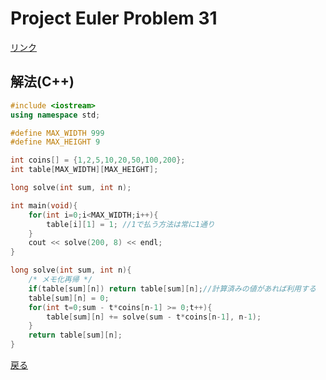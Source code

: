 # Project Euler Problem 31
[リンク](https://projecteuler.net/problem=31)
## 解法(C++)
```cpp
#include <iostream>
using namespace std;

#define MAX_WIDTH 999
#define MAX_HEIGHT 9

int coins[] = {1,2,5,10,20,50,100,200};
int table[MAX_WIDTH][MAX_HEIGHT];

long solve(int sum, int n);

int main(void){
    for(int i=0;i<MAX_WIDTH;i++){
        table[i][1] = 1; //1で払う方法は常に1通り
    }
    cout << solve(200, 8) << endl;
}

long solve(int sum, int n){
    /* メモ化再帰 */
    if(table[sum][n]) return table[sum][n];//計算済みの値があれば利用する
    table[sum][n] = 0;
    for(int t=0;sum - t*coins[n-1] >= 0;t++){
        table[sum][n] += solve(sum - t*coins[n-1], n-1);
    }
    return table[sum][n];
}
```
[戻る](/project_euler)
